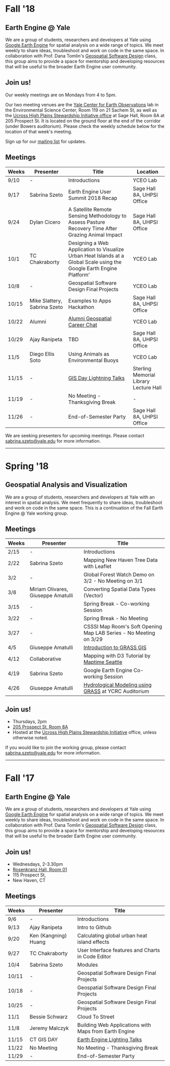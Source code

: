 # Fall '18

## Earth Engine @ Yale

We are a group of students, researchers and developers at Yale using [Google Earth Engine](https://earthengine.google.com) for spatial analysis on a wide range of topics. We meet weekly to share ideas, troubleshoot and work on code in the same space. In collaboration with Prof. Dana Tomlin's [Geospatial Software Design](https://environment.yale.edu/courses/2018-2019/detail/754/) class, this group aims to provide a space for mentorship and developing resources that will be useful to the broader Earth Engine user community.

## Join us!
Our weekly meetings are on Mondays from 4 to 5pm. 

Our two meeting venues are the [Yale Center for Earth Observations](https://yceo.yale.edu) lab in the Environmental Science Center, Room 119 on 21 Sachem St, as well as the [Ucross High Plains Stewardship Initiative office](http://highplainsstewardship.org/) at Sage Hall, Room 8A at 205 Prospect St. It is located on the ground floor at the end of the corridor (under Bowers auditorium). Please check the weekly schedule below for the location of that week's meeting.

Sign up for our [mailing list](http://bit.ly/eeyalegroup) for updates.

## Meetings

| Weeks | Presenter            | Title                                             | Location       |
|-------|----------------------|---------------------------------------------------|----------------|
| 9/10  | -                    | Introductions                                     |YCEO Lab        |
| 9/17  | Sabrina Szeto        | Earth Engine User Summit 2018 Recap               |Sage Hall 8A, UHPSI Office |
| 9/24  | Dylan Cicero         | A Satellite Remote Sensing Methodology to Assess Pasture Recovery Time After Grazing Animal Impact                                               |Sage Hall 8A, UHPSI Office      |
| 10/1  | TC Chakraborty       | Designing a Web Application to Visualize Urban Heat Islands at a Global Scale using the Google Earth Engine Platform'                                               |YCEO Lab |
| 10/8  | -                  | Geospatial Software Design Final Projects                                               | YCEO Lab |
| 10/15 | Mike Slattery, Sabrina Szeto        | Examples to Apps Hackathon                         |Sage Hall 8A, UHPSI Office |
| 10/22 | Alumni                  | [Alumni Geospatial Career Chat](https://yale.zoom.us/meeting/register/e45d86aaa4a2eff8cde7dc3c8da9331e)                           |YCEO Lab |
| 10/29 | Ajay Ranipeta        | TBD           | Sage Hall 8A, UHPSI Office |
| 11/5  | Diego Ellis Soto     | Using Animals as Environmental Buoys              | YCEO Lab |
| 11/15 | -                    | [GIS Day Lightning Talks](http://bit.ly/lightningtalks2018) | Sterling Memorial Library Lecture Hall      |
| 11/19 | -                    | No Meeting - Thanksgiving Break                   | - |
| 11/26 | -                    | End-of-Semester Party                             | Sage Hall 8A, UHPSI Office |

We are seeking presenters for upcoming meetings. Please contact sabrina.szeto@yale.edu for more information. 

---

# Spring '18

## Geospatial Analysis and Visualization

We are a group of students, researchers and developers at Yale with an interest in spatial analysis. We meet frequently to share ideas, troubleshoot and work on code in the same space. This is a continuation of the Fall Earth Engine @ Yale working group. 

## Meetings

| Weeks | Presenter            | Title                                             |
|-------|----------------------|---------------------------------------------------|
| 2/15  | -                    | Introductions                                     |
| 2/22  | Sabrina Szeto        | Mapping New Haven Tree Data with Leaflet          |
| 3/2   | -                    | Global Forest Watch Demo on 3/2 - No Meeting on 3/1     |
| 3/8   | Miriam Olivares, Giuseppe Amatulli                  | Converting Spatial Data Types (Vector)            |
| 3/15  | -                    | Spring Break - Co-working Session                 |
| 3/22  | -                    | Spring Break - No Meeting                         |
| 3/27  | -                  | CSSSI Map Room's Soft Opening Map LAB Series - No Meeting on 3/29       |
| 4/5   | Giuseppe Amatulli     | [Introduction to GRASS GIS](https://research.computing.yale.edu/training/geo-computation-bootcamps/introduction-grass-gis)|
| 4/12  | Collaborative     | Mapping with D3 Tutorial by [Maptime Seattle](http://maptimesea.github.io/2017/04/04/d3-mapping-II.html)|
| 4/19  | Sabrina Szeto     | Google Earth Engine Co-working Session |
| 4/26  | Giuseppe Amatulli | [Hydrological Modeling using GRASS](https://research.computing.yale.edu/training/geo-computation-bootcamps/hydrological-modeling-using-grass) at YCRC Auditorium

## Join us!
- Thursdays, 2pm
- [205 Prospect St, Room 8A](https://goo.gl/maps/mRz2HpD5b6U2)
- Hosted at the [Ucross High Plains Stewardship Initiative](http://highplainsstewardship.org) office, unless otherwise noted.

If you would like to join the working group, please contact sabrina.szeto@yale.edu for more information.  

---

# Fall '17

## Earth Engine @ Yale

We are a group of students, researchers and developers at Yale using [Google Earth Engine](https://earthengine.google.com) for spatial analysis on a wide range of topics. We meet weekly to share ideas, troubleshoot and work on code in the same space. In collaboration with Prof. Dana Tomlin's [Geospatial Software Design](https://environment.yale.edu/courses/2017-2018/detail/754/) class, this group aims to provide a space for mentorship and developing resources that will be useful to the broader Earth Engine user community.

## Join us!

- Wednesdays, 2-3.30pm
- [Rosenkranz Hall, Room 01](https://www.google.com/maps/place/Rosenkranz+Hall/@41.3147713,-72.9265229,17z/data=!3m1!4b1!4m5!3m4!1s0x89e7d9b7968fb1d5:0xab45b84002586254!8m2!3d41.3147713!4d-72.9243342)
- 115 Prospect St, 
- New Haven, CT

## Meetings

| Weeks | Presenter            | Title                                             |
|-------|----------------------|---------------------------------------------------|
| 9/6   | -                    | Introductions                                     |
| 9/13  | Ajay Ranipeta        | Intro to Github                                   |
| 9/20  | Ken (Kangning) Huang | Calculating global urban heat island effects      |
| 9/27  | TC Chakraborty       | User Interface features and Charts in Code Editor |
| 10/4  | Sabrina Szeto        | Modules                                           |
| 10/11 | -                    | Geospatial Software Design Final Projects         |
| 10/18 | -                    | Geospatial Software Design Final Projects         |
| 10/25 | -                    | Geospatial Software Design Final Projects         |
| 11/1  | Bessie Schwarz       | Cloud To Street                                   |
| 11/8  | Jeremy Malczyk       | Building Web Applications with Maps from Earth Engine       |
| 11/15 | CT GIS DAY           | [Earth Engine Lighting Talks](https://csssi.yale.edu/gisday2017)             |
| 11/22 | No Meeting           | No Meeting - Thanksgiving Break                   |
| 11/29 | -                    | End-of-Semester Party                             |
